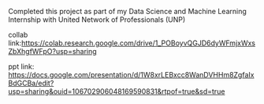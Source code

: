 Completed this project as part of my Data Science and Machine Learning Internship with United Network of Professionals (UNP)

collab link:https://colab.research.google.com/drive/1_POBoyvQGJD6dyWFmjxWxsZbXhgfWFpO?usp=sharing

ppt link: https://docs.google.com/presentation/d/1W8xrLEBxcc8WanDVHHm8ZgfaIxBdGCBa/edit?usp=sharing&ouid=106702906048169590831&rtpof=true&sd=true

